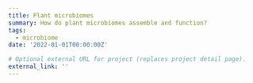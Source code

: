 ```yaml
---
title: Plant microbiomes
summary: How do plant microbiomes assemble and function?
tags:
  - microbiome
date: '2022-01-01T00:00:00Z'

# Optional external URL for project (replaces project detail page).
external_link: ''
---
```

